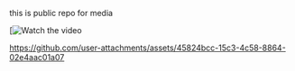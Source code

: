 this is public repo for media


[![Watch the video]("https://raw.adelumban.com/yourusername/yourrepository/main/assets/hbd.mp4")


https://github.com/user-attachments/assets/45824bcc-15c3-4c58-8864-02e4aac01a07

